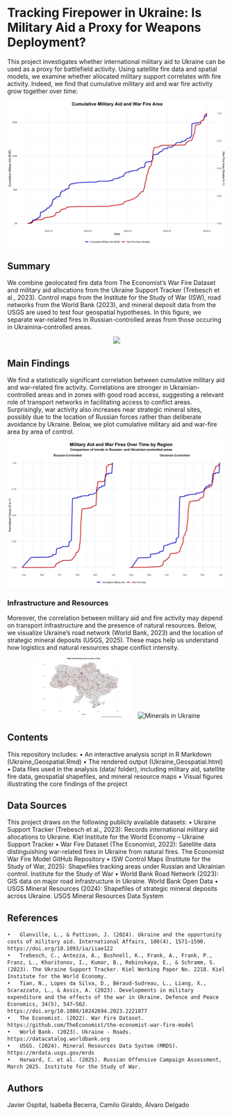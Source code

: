 
# Tracking Firepower in Ukraine: Is Military Aid a Proxy for Weapons Deployment?

This project investigates whether international military aid to Ukraine can be used as a proxy for battlefield activity. Using satellite fire data and spatial models, we examine whether allocated military support correlates with fire activity. Indeed, we find that cumulative military aid and war fire activity grow together over time:

 <p align="center">
  <img src="Key Figures/Ukraine-Figure-1" width="700"/>
</p>

## Summary
We combine geolocated fire data from The Economist’s War Fire Dataset and military aid allocations from the Ukraine Support Tracker (Trebesch et al., 2023). Control maps from the Institute for the Study of War (ISW), road networks from the World Bank (2023), and mineral deposit data from the USGS are used to test four geospatial hypotheses. In this figure, we separate war-related fires in Russian-controlled areas from those occuring in Ukrainina-controlled areas. 

<p align="center">
  <img src="Key Figures/Ukraine-Figure-2" width="700"/>
</p>


## Main Findings

We find a statistically significant correlation between cumulative military aid and war-related fire activity. Correlations are stronger in Ukrainian-controlled areas and in zones with good road access, suggesting a relevant role of transport networks in facilitating access to conflict areas. Surprisingly, war activity also increases near strategic mineral sites, possibly due to the location of Russian forces rather than deliberate avoidance by Ukraine. Below, we plot cumulative military aid and war-fire area by area of control.


<p align="center">
  <img src="Key Figures/Ukraine-Figure-3" width="700"/>
</p>

### Infrastructure and Resources

Moreover, the correlation between military aid and fire activity may depend on transport infrastructure and the presence of natural resources. Below, we visualize Ukraine’s road network (World Bank, 2023) and the location of strategic mineral deposits (USGS, 2025). These maps help us understand how logistics and natural resources shape conflict intensity.

<div align="center">
  <img src="Key Figures/Ukraine-Figure-4.png" alt="Ukraine Roads" width="45%" style="margin-right:10px;"/>
  <img src="Key Figures /Ukraine-FIgure-5.png" alt="Minerals in Ukraine" width="45%"/>
</div>


## Contents

This repository includes:
	•	An interactive analysis script in R Markdown (Ukraine_Geospatial.Rmd)
	•	The rendered output (Ukraine_Geospatial.html)
	•	Data files used in the analysis (data/ folder), including military aid, satellite fire data, geospatial shapefiles, and mineral resource maps
	•	Visual figures illustrating the core findings of the project

## Data Sources

This project draws on the following publicly available datasets:
	•	Ukraine Support Tracker (Trebesch et al., 2023): Records international military aid allocations to Ukraine.
Kiel Institute for the World Economy – Ukraine Support Tracker
	•	War Fire Dataset (The Economist, 2022): Satellite data distinguishing war-related fires in Ukraine from natural fires.
The Economist War Fire Model GitHub Repository
	•	ISW Control Maps (Institute for the Study of War, 2025): Shapefiles tracking areas under Russian and Ukrainian control.
Institute for the Study of War
	•	World Bank Road Network (2023): GIS data on major road infrastructure in Ukraine.
World Bank Open Data
	•	USGS Mineral Resources (2024): Shapefiles of strategic mineral deposits across Ukraine.
USGS Mineral Resources Data System

## References
	•	Glanville, L., & Pattison, J. (2024). Ukraine and the opportunity costs of military aid. International Affairs, 100(4), 1571–1590. https://doi.org/10.1093/ia/iiae122
	•	Trebesch, C., Antezza, A., Bushnell, K., Frank, A., Frank, P., Franz, L., Kharitonov, I., Kumar, B., Rebinskaya, E., & Schramm, S. (2023). The Ukraine Support Tracker. Kiel Working Paper No. 2218. Kiel Institute for the World Economy.
	•	Tian, N., Lopes da Silva, D., Béraud-Sudreau, L., Liang, X., Scarazzato, L., & Assis, A. (2023). Developments in military expenditure and the effects of the war in Ukraine. Defence and Peace Economics, 34(5), 547–562. https://doi.org/10.1080/10242694.2023.2221877
	•	The Economist. (2022). War Fire Dataset. https://github.com/TheEconomist/the-economist-war-fire-model
	•	World Bank. (2023). Ukraine - Roads. https://datacatalog.worldbank.org
	•	USGS. (2024). Mineral Resources Data System (MRDS). https://mrdata.usgs.gov/mrds
	•	Harward, C. et al. (2025). Russian Offensive Campaign Assessment, March 2025. Institute for the Study of War.

## Authors

Javier Ospital, Isabella Becerra, Camilo Giraldo, Álvaro Delgado

